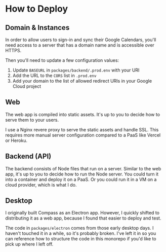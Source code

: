 # How to Deploy

## Domain & Instances

In order to allow users to sign-in and sync their Google Calendars, you'll need access to a server that has a domain name and is accessible over HTTPS.

Then you'll need to update a few configuration values:

1. Update `BASEURL` in `packages/backend/.prod.env` with your URI
2. Add the URL to the `CORS` list in `.prod.env`
3. Add your domain to the list of allowed redirect URIs in your Google Cloud project

## Web

The web app is compiled into static assets. It's up to you to decide how to serve them to your users.

I use a Nginx revere proxy to serve the static assets and handle SSL. This requires more manual server configuration compared to a PaaS like Vercel or Heroku.

## Backend (API)

The backend consists of Node files that run on a server. Similar to the web app, it's up to you to decide how to run the Node server. You could turn it into a container and deploy it on a PaaS. Or you could run it in a VM on a cloud provider, which is what I do.

## Desktop

I originally built Compass as an Electron app. However, I quickly shifted to distributing it as a web app, because I found that easier to deploy and test.

The code in `packages/electron` comes from those early desktop days. I haven't touched it in a while, so it's probably broken. I've left it in so you can reference how to structure the code in this monorepo if you'd like to pick up where I left off.
